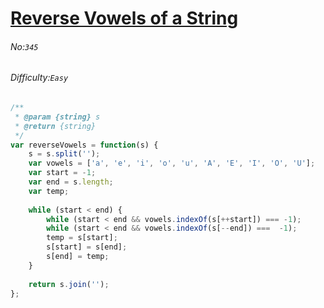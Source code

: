 # [Reverse Vowels of a String](https://leetcode.com/problems/reverse-vowels-of-a-string/#/description)
###### No:`345`
###### Difficulty:`Easy`



```js
/**
 * @param {string} s
 * @return {string}
 */
var reverseVowels = function(s) {
    s = s.split('');
    var vowels = ['a', 'e', 'i', 'o', 'u', 'A', 'E', 'I', 'O', 'U'];
    var start = -1;
    var end = s.length;
    var temp;
    
    while (start < end) {
        while (start < end && vowels.indexOf(s[++start]) === -1);
        while (start < end && vowels.indexOf(s[--end]) ===  -1);
        temp = s[start];
        s[start] = s[end];
        s[end] = temp;
    }
    
    return s.join('');
};  
```
